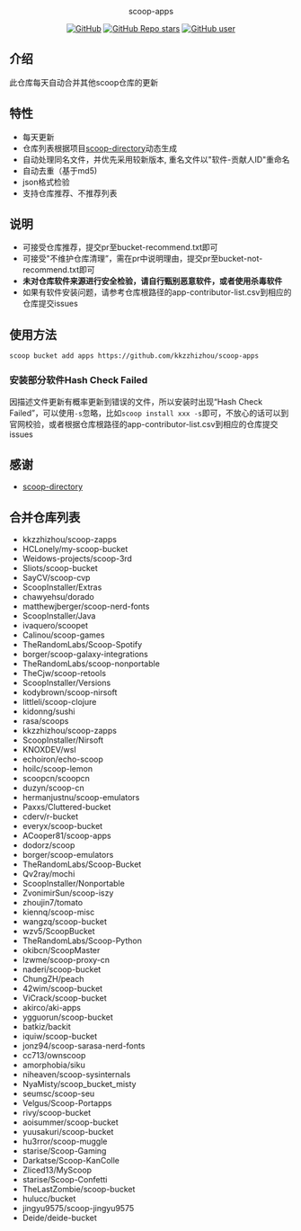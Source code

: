 <p align="center">
  scoop-apps
</p>
<p align="center">
  <a href="https://github.com/kkzzhizhou/scoop-apps"><img alt="GitHub" src="https://img.shields.io/badge/Readme--Style-standard--repository-brightgreen?style=flat-square&color=f83500"/></a>
  <a href="https://github.com/kkzzhizhou/scoop-apps"><img alt="GitHub Repo stars" src="https://img.shields.io/github/stars/kkzzhizhou/scoop-apps?style=flat-square"/></a>
  <a href="https://github.com/kkzzhizhou"><img alt="GitHub user" src="https://img.shields.io/badge/author-kkzzhizhou-brightgreen?style=flat-square"/></a>
</p>


## 介绍

此仓库每天自动合并其他scoop仓库的更新

## 特性

- 每天更新
- 仓库列表根据项目[scoop-directory](https://github.com/rasa/scoop-directory)动态生成
- 自动处理同名文件，并优先采用较新版本, 重名文件以"软件-贡献人ID"重命名
- 自动去重（基于md5)
- json格式检验
- 支持仓库推荐、不推荐列表

## 说明

- 可接受仓库推荐，提交pr至bucket-recommend.txt即可
- 可接受"不维护仓库清理”，需在pr中说明理由，提交pr至bucket-not-recommend.txt即可
- **未对仓库软件来源进行安全检验，请自行甄别恶意软件，或者使用杀毒软件**
- 如果有软件安装问题，请参考仓库根路径的app-contributor-list.csv到相应的仓库提交issues

## 使用方法

```
scoop bucket add apps https://github.com/kkzzhizhou/scoop-apps
```

### 安装部分软件Hash Check Failed



因描述文件更新有概率更新到错误的文件，所以安装时出现“Hash Check Failed”，可以使用`-s`忽略，比如`scoop install xxx -s`即可，不放心的话可以到官网校验，或者根据仓库根路径的app-contributor-list.csv到相应的仓库提交issues

## 感谢

- [scoop-directory](https://github.com/rasa/scoop-directory)

## 合并仓库列表

- kkzzhizhou/scoop-zapps
- HCLonely/my-scoop-bucket
- Weidows-projects/scoop-3rd
- Sliots/scoop-bucket
- SayCV/scoop-cvp
- ScoopInstaller/Extras
- chawyehsu/dorado
- matthewjberger/scoop-nerd-fonts
- ScoopInstaller/Java
- ivaquero/scoopet
- Calinou/scoop-games
- TheRandomLabs/Scoop-Spotify
- borger/scoop-galaxy-integrations
- TheRandomLabs/scoop-nonportable
- TheCjw/scoop-retools
- ScoopInstaller/Versions
- kodybrown/scoop-nirsoft
- littleli/scoop-clojure
- kidonng/sushi
- rasa/scoops
- kkzzhizhou/scoop-zapps
- ScoopInstaller/Nirsoft
- KNOXDEV/wsl
- echoiron/echo-scoop
- hoilc/scoop-lemon
- scoopcn/scoopcn
- duzyn/scoop-cn
- hermanjustnu/scoop-emulators
- Paxxs/Cluttered-bucket
- cderv/r-bucket
- everyx/scoop-bucket
- ACooper81/scoop-apps
- dodorz/scoop
- borger/scoop-emulators
- TheRandomLabs/Scoop-Bucket
- Qv2ray/mochi
- ScoopInstaller/Nonportable
- ZvonimirSun/scoop-iszy
- zhoujin7/tomato
- kiennq/scoop-misc
- wangzq/scoop-bucket
- wzv5/ScoopBucket
- TheRandomLabs/Scoop-Python
- okibcn/ScoopMaster
- lzwme/scoop-proxy-cn
- naderi/scoop-bucket
- ChungZH/peach
- 42wim/scoop-bucket
- ViCrack/scoop-bucket
- akirco/aki-apps
- ygguorun/scoop-bucket
- batkiz/backit
- iquiw/scoop-bucket
- jonz94/scoop-sarasa-nerd-fonts
- cc713/ownscoop
- amorphobia/siku
- niheaven/scoop-sysinternals
- NyaMisty/scoop_bucket_misty
- seumsc/scoop-seu
- Velgus/Scoop-Portapps
- rivy/scoop-bucket
- aoisummer/scoop-bucket
- yuusakuri/scoop-bucket
- hu3rror/scoop-muggle
- starise/Scoop-Gaming
- Darkatse/Scoop-KanColle
- Zliced13/MyScoop
- starise/Scoop-Confetti
- TheLastZombie/scoop-bucket
- hulucc/bucket
- jingyu9575/scoop-jingyu9575
- Deide/deide-bucket

